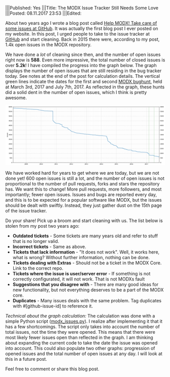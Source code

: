 |||Published: Yes
|||Title: The MODX Issue Tracker Still Needs Some Love
|||Posted: 08.11.2017 23:53
|||Edited:

About two years ago I wrote a blog post called [Help MODX! Take care of some issues at GitHub](https://optimuscrime.net/11-help-modx!-take-care-of-some-issues-at-github). It was actually the first blog post I ever posted on my website. In this post, I urged people to take to the issue tracker at [GitHub](https://github.com/modxcms/revolution/issues) and start cleaning. Back in 2015 there were, according to my post, 1.4k open issues in the MODX repository.

We have done a _lot_ of cleaning since then, and the number of open issues right now is **588**. Even more impressive, the total number of closed issues is over **5.2k**! I have compiled the progress into the graph below. The graph displays the number of open issues that are still residing in the bug tracker today. See notes at the end of the post for calculation details. The vertical green lines indicate the dates for the first and second [MODX bughunt](https://www.modxbughunt.com), held at March 3rd, 2017 and July 7th, 2017. As reflected in the graph, these hunts did a solid dent in the number of open issues, which I think is pretty awesome.

![](static/34/graph.png)

We have worked hard for years to get where we are today, but we are not done yet! 600 open issues is still a lot, and the number of open issues is not proportional to the number of pull requests, forks and stars the repository has. We want this to change! More pull requests, more followers, and most importantly; fewer open issues. Issues and bugs are reported every day, and this is to be expected for a popular software like MODX, but the issues should be dealt with swiftly. Instead, they just gather dust on the 15th page of the issue tracker.

Do your share! Pick up a broom and start cleaning with us. The list below is stolen from my post two years ago:

- **Outdated tickets** - Some tickets are many years old and refer to stuff that is no longer valid. 
- **Incorrect tickets** - Same as above.
- **Tickets that lack information** - "It does not work". Well, it works here, what is wrong? Without further information, nothing can be done.
- **Tickets dealing with Extras** - Should not be a ticket in the MODX Core. Link to the correct repo.
- **Tickets where the issue is user/server error** - If something is not correctly configurated, it will not work. That is not MODXs fault
- **Suggestions that you disagree with** - There are many good ideas for new functionality, but not everything deserves to be a part of the MODX core.
- **Duplicates** - Many issues deals with the same problem. Tag duplicates with #[github-issue-id] to reference it.

*Technical about the graph calculation:* The calculation was done with a simple Python script ([modx_issues.py](static/34/modx_issues.py)). I realize after implementing it that it has a few shortcomings. The script only takes into account the number of total issues, not the time they were opened. This means that there were most likely fewer issues open than reflected in the graph. I am thinking about expanding the current code to take the date the issue was opened into account. This could also populate two other graphs: progression of opened issues and the total number of open issues at any day. I will look at this in a future post.

Feel free to comment or share this blog post.